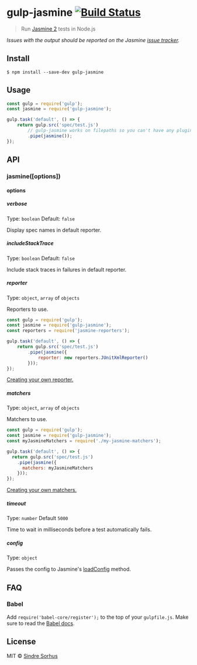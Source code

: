 # gulp-jasmine [![Build Status](https://travis-ci.org/sindresorhus/gulp-jasmine.svg?branch=master)](https://travis-ci.org/sindresorhus/gulp-jasmine)

> Run [Jasmine 2](http://jasmine.github.io/2.1/introduction.html) tests in Node.js

*Issues with the output should be reported on the Jasmine [issue tracker](https://github.com/jasmine/jasmine/issues).*


## Install

```
$ npm install --save-dev gulp-jasmine
```


## Usage

```js
const gulp = require('gulp');
const jasmine = require('gulp-jasmine');

gulp.task('default', () => {
	return gulp.src('spec/test.js')
		// gulp-jasmine works on filepaths so you can't have any plugins before it
		.pipe(jasmine());
});
```


## API

### jasmine([options])

#### options

##### verbose

Type: `boolean`
Default: `false`

Display spec names in default reporter.

##### includeStackTrace

Type: `boolean`
Default: `false`

Include stack traces in failures in default reporter.

##### reporter

Type: `object`, `array` of `objects`

Reporters to use.

```js
const gulp = require('gulp');
const jasmine = require('gulp-jasmine');
const reporters = require('jasmine-reporters');

gulp.task('default', () => {
	return gulp.src('spec/test.js')
		.pipe(jasmine({
			reporter: new reporters.JUnitXmlReporter()
		}));
});
```

[Creating your own reporter.](http://jasmine.github.io/2.1/custom_reporter.html)

##### matchers

Type: `object`, `array` of `objects`

Matchers to use.

```js
const gulp = require('gulp');
const jasmine = require('gulp-jasmine');
const myJasmineMatchers = require('./my-jasmine-matchers');

gulp.task('default', () => {
  return gulp.src('spec/test.js')
    .pipe(jasmine({
      matchers: myJasmineMatchers
    }));
});
```

[Creating your own matchers.](http://jasmine.github.io/2.1/custom_matcher.html)


##### timeout

Type: `number`
Default `5000`

Time to wait in milliseconds before a test automatically fails.

##### config

Type: `object`

Passes the config to Jasmine's [loadConfig](http://jasmine.github.io/2.3/node.html#section-Load_configuration_from_a_file_or_from_an_object.) method.


## FAQ

### Babel

Add `require('babel-core/register');` to the top of your `gulpfile.js`. Make sure to read the [Babel docs](https://babeljs.io/docs/usage/require/).


## License

MIT © [Sindre Sorhus](http://sindresorhus.com)
